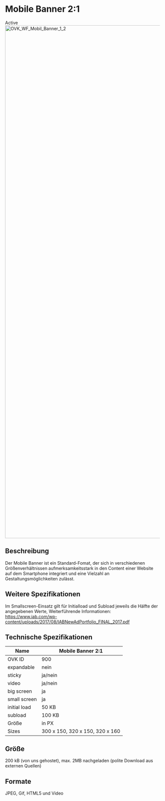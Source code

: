# Mobile Banner 2:1
<span class="badge badge--success">Active</span>
<img width="2500" height="1667" alt="OVK_WF_Mobil_Banner_1_2" src="https://github.com/user-attachments/assets/79a451f6-e348-4121-97d0-e66f1776fe4c" />
## Beschreibung
Der Mobile Banner ist ein Standard-Fomat, der sich in verschiedenen Größenverhältnissen aufmerksamkeitsstark in den Content einer Website auf dem Smartphone integriert und eine Vielzahl an Gestaltungsmöglichkeiten zulässt.

## Weitere Spezifikationen
Im Smallscreen-Einsatz gilt für Initialload und Subload jeweils die Hälfte der angegebenen Werte, Weiterführende Informationen: https://www.iab.com/wp-content/uploads/2017/08/IABNewAdPortfolio_FINAL_2017.pdf

## Technische Spezifikationen

| Name           | Mobile Banner 2:1 |
|----------------|-------------------|
| OVK ID         | 900               |
| expandable     | nein              |
| sticky         | ja/nein           |
| video          | ja/nein           |
| big screen     | ja                |
| small screen   | ja                |
| initial load   | 50 KB             |
| subload        | 100 KB            |
| Größe          | in PX             |
| Sizes         | 300 x 150, 320 x 150, 320 x 160              |


## Größe
200 kB (von uns gehostet), max. 2MB nachgeladen (polite Download aus externen Quellen)

## Formate
JPEG, Gif, HTML5 und Video


